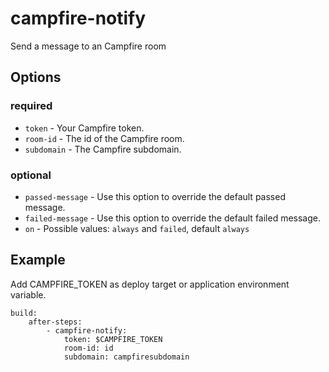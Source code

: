 # campfire-notify

Send a message to an Campfire room

## Options

### required

* `token` - Your Campfire token.
* `room-id` - The id of the Campfire room.
* `subdomain` - The Campfire subdomain.

### optional

* `passed-message` - Use this option to override the default passed message.
* `failed-message` -  Use this option to override the default failed message.
* `on` - Possible values: `always` and `failed`, default `always`



Example
--------

Add CAMPFIRE_TOKEN as deploy target or application environment variable.

```
build:
    after-steps:
        - campfire-notify:
            token: $CAMPFIRE_TOKEN
            room-id: id
            subdomain: campfiresubdomain

```

